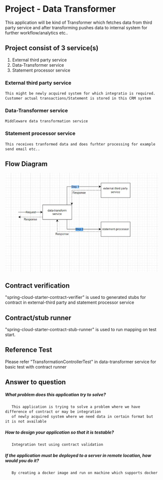 # Project - Data Transformer

This application will be kind of Transformer which fetches data from third party service and after transforming
pushes data to internal system for further workflow/analytics etc..

## Project consist of 3 service(s)
1. External third party service
2. Data-Transformer service
3. Statement processor service

### External third party service
    This might be newly acquired system for which integratio is required. Customer actual transactions/Statement is stored in this CRM system
### Data-Transformer service
    Middleware data transformation service
### Statement processor service
    This receives tranformed data and does furhter processing for example send email etc..

## Flow Diagram
![alt text](https://github.com/rahulsingh336/nordea-bank/blob/09b3ed452ba896ee523a642f6ddca34f82da1511/docs/data-transformation-flow.JPG?raw=true)

## Contract verification
   "spring-cloud-starter-contract-verifier" is used to generated stubs for contract in external-third party and statement processor service
## Contract/stub runner
   "spring-cloud-starter-contract-stub-runner" is used to run mapping on test start.

## Reference Test
   Please refer "TransformationControllerTest" in data-transformer service for basic test with contract runner

## Answer to question 
 ##### What problem does this application try to solve?
       This application is trying to solve a problem where we have difference of contract or may be integration 
       of newly acquired system where we need data in certain format but it is not available

 ##### How to design your application so that it is testable?
       Integration test using contract validation

 ##### If the application must be deployed to a server in remote location, how would you do it?
       By creating a docker image and run on machine which supports docker







